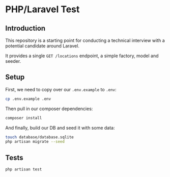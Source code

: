 # PHP/Laravel Test

## Introduction

This repository is a starting point for conducting a technical interview with a potential candidate around Laravel.

It provides a single `GET /locations` endpoint, a simple factory, model and seeder.

## Setup

First, we need to copy over our `.env.example` to `.env`:

```bash
cp .env.example .env
```

Then pull in our composer dependencies:

```bash
composer install
```

And finally, build our DB and seed it with some data:

```bash
touch database/database.sqlite
php artisan migrate --seed
```

## Tests

```bash
php artisan test
```
